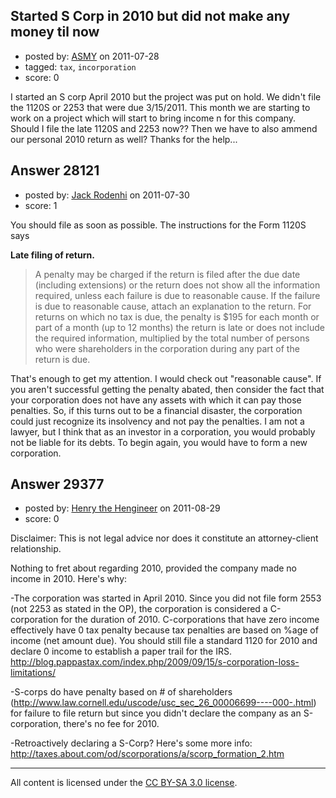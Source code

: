 ## Started S Corp in 2010 but did not make any money til now

- posted by: [ASMY](https://stackexchange.com/users/-1/12299-asmy) on 2011-07-28
- tagged: `tax`, `incorporation`
- score: 0

I started an S corp April 2010 but the project was put on hold. We didn't file the 1120S or 2253 that were due 3/15/2011. This month we are starting to work on a project which will start to bring income n for this company. Should I file the late 1120S and 2253 now?? Then we have to also ammend our personal 2010 return as well? Thanks for the help...


## Answer 28121

- posted by: [Jack Rodenhi](https://stackexchange.com/users/-1/1839-jack-rodenhi) on 2011-07-30
- score: 1

You should file as soon as possible.  The instructions for the Form 1120S says 

**Late filing of return.** 
> A penalty may be charged if the return is filed after the due date
> (including extensions) or the return does not show all the information
> required, unless each failure is due to reasonable cause. If the
> failure is due to reasonable cause, attach an explanation to the
> return. For returns on which no tax is due, the penalty is $195 for
> each month or part of a month (up to 12 months) the return is late or
> does not include the required information, multiplied by the total
> number of persons who were shareholders in the corporation during any
> part of the return is due.

That's enough to get my attention.  I would check out "reasonable cause".  If you aren't successful getting the penalty abated, then consider the fact that your corporation does not have any assets with which it can pay those penalties.  So, if this turns out to be a financial disaster, the corporation could just recognize its insolvency and not pay the penalties.  I am not a lawyer, but I think that as an investor in a corporation, you would probably not be liable for its debts.  To begin again, you would have to form a new corporation.


## Answer 29377

- posted by: [Henry the Hengineer](https://stackexchange.com/users/-1/1692-henry-the-hengineer) on 2011-08-29
- score: 0

Disclaimer: This is not legal advice nor does it constitute an attorney-client relationship.

Nothing to fret about regarding 2010, provided the company made no income in 2010. Here's why:

-The corporation was started in April 2010. Since you did not file form 2553 (not 2253 as stated in the OP), the corporation is considered a C-corporation for the duration of 2010. C-corporations that have zero income effectively have 0 tax penalty because tax penalties are based on %age of income (net amount due). You should still file a standard 1120 for 2010 and declare 0 income to establish a paper trail for the IRS.
http://blog.pappastax.com/index.php/2009/09/15/s-corporation-loss-limitations/

-S-corps do have penalty based on # of shareholders (http://www.law.cornell.edu/uscode/usc_sec_26_00006699----000-.html) for failure to file return but since you didn't declare the company as an S-corporation, there's no fee for 2010.

-Retroactively declaring a S-Corp? Here's some more info: http://taxes.about.com/od/scorporations/a/scorp_formation_2.htm



---

All content is licensed under the [CC BY-SA 3.0 license](https://creativecommons.org/licenses/by-sa/3.0/).
